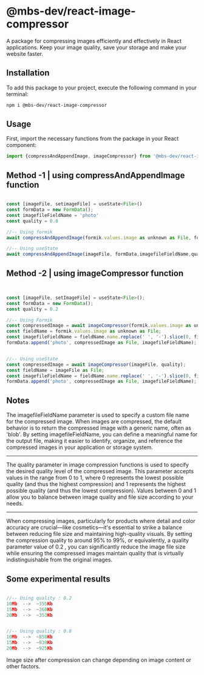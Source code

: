 # @mbs-dev/react-image-compressor

A package for compressing images efficiently and effectively in React applications.
Keep your image quality, save your storage and make your website faster.

## Installation
To add this package to your project, execute the following command in your terminal:

```bash
npm i @mbs-dev/react-image-compressor

```
## Usage

First, import the necessary functions from the package in your React component:

```javascript
import {compressAndAppendImage, imageCompressor} from '@mbs-dev/react-image-compressor';

```
 ## Method -1 | using compressAndAppendImage function            

```javascript

const [imageFile, setimageFile] = useState<File>()
const formData = new FormData();
const imagefileFieldName = 'photo'
const quality = 0.8

//-- Using formik
await compressAndAppendImage(formik.values.image as unknown as File, formData,imagefileFieldName,quality)

//-- Using useState
await compressAndAppendImage(imageFile, formData,imagefileFieldName,quality)

```
 ## Method -2 | using imageCompressor function                   

```javascript


const [imageFile, setImageFile] = useState<File>();
const formData = new FormData();
const quality = 0.2

//-- Using Formik
const compressedImage = await imageCompressor(formik.values.image as unknown as File, quality);
const fieldName = formik.values.image as unknown as File;
const imagefileFieldName = fieldName.name.replace(' ', '-').slice(0, fieldName.name.lastIndexOf('.')) + '.webp';
formData.append('photo', compressedImage as File, imagefileFieldName);


//-- Using useState
const compressedImage = await imageCompressor(imageFile, quality);
const fieldName = imageFile as File;
const imagefileFieldName = fieldName.name.replace(' ', '-').slice(0, fieldName.name.lastIndexOf('.')) + '.webp';
formData.append('photo', compressedImage as File, imagefileFieldName);

```
 ## Notes

 The imagefileFieldName parameter is used to specify a custom file name for the compressed image. When images are compressed, the default behavior is to return the compressed image with a generic name, often as 'blob'. By setting imagefileFieldName, you can define a meaningful name for the output file, making it easier to identify, organize, and reference the compressed images in your application or storage system.

 --------------
 
The quality parameter in image compression functions is used to specify the desired quality level of the compressed image. This parameter accepts values in the range from 0 to 1, where 0 represents the lowest possible quality (and thus the highest compression) and 1 represents the highest possible quality (and thus the lowest compression). Values between 0 and 1 allow you to balance between image quality and file size according to your needs.

---------------

When compressing images, particularly for products where detail and color accuracy are crucial—like cosmetics—it's essential to strike a balance between reducing file size and maintaining high-quality visuals. By setting the compression quality to around 95% to 99%, or equivalently, a quality parameter value of 0.2 , you can significantly reduce the image file size while ensuring the compressed images maintain quality that is virtually indistinguishable from the original images.


 ## Some experimental results

```javascript

//-- Using quality : 0.2
10Mb  -->  ~355Kb
15Mb  -->  ~368Kb
20Mb  -->  ~353Kb


//-- Using quality : 0.8
10Mb  -->  ~858Kb
15Mb  -->  ~939Kb
20Mb  -->  ~925Kb


```
Image size after compression can change depending on image content or other factors.

